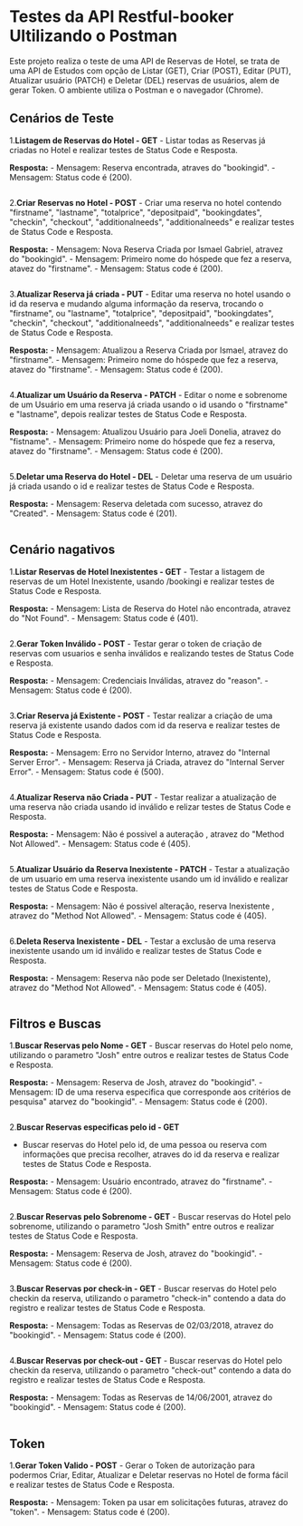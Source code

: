 # Testes da API Restful-booker Ultilizando o Postman

Este projeto realiza o teste de uma API de Reservas de Hotel, se trata de uma API de Estudos com opção de Listar (GET), Criar (POST), Editar (PUT), Atualizar usuário (PATCH) e Deletar (DEL) reservas de usuários, alem de gerar Token. O ambiente utiliza o Postman e o navegador (Chrome).

## Cenários de Teste

1.**Listagem de Reservas do Hotel - GET**
    - Listar todas as Reservas já criadas no Hotel e realizar testes de Status Code e Resposta.

   **Resposta:**
    - Mensagem: Reserva encontrada, atraves do "bookingid".
    - Mensagem: Status code é (200).

   <div align="Center">
     <image rsc="">
   </div>

   <div align="Center">
     <image rsc="">
   </div>

2.**Criar Reservas no Hotel - POST**
    - Criar uma reserva no hotel contendo "firstname", "lastname", "totalprice", "depositpaid", "bookingdates", "checkin", "checkout", "additionalneeds", "additionalneeds" e realizar testes de Status Code e Resposta.

   **Resposta:**
    - Mensagem: Nova Reserva  Criada por Ismael Gabriel, atravez do "bookingid".
    - Mensagem: Primeiro nome do hóspede que fez a reserva, atavez do "firstname".
    - Mensagem: Status code é (200).

   <div align="Center">
     <image rsc="">
   </div>

   <div align="Center">
     <image rsc="">
   </div>

3.**Atualizar Reserva já criada - PUT**
    - Editar uma reserva no hotel usando o id da reserva e mudando alguma informação da reserva, trocando o "firstname", ou "lastname", "totalprice", "depositpaid", "bookingdates", "checkin", "checkout", "additionalneeds", "additionalneeds" e realizar testes de Status Code e Resposta.

   **Resposta:**
    - Mensagem: Atualizou a Reserva Criada por Ismael, atravez do "firstname".
    - Mensagem: Primeiro nome do hóspede que fez a reserva, atavez do "firstname".
    - Mensagem: Status code é (200).

   <div width="560" align="Center">
     <image rsc="">
   </div>
   <div width="560" align="Center">
     <image rsc="">
   </div>

4.**Atualizar um Usuário da Reserva - PATCH**
    - Editar o nome e sobrenome de um Usuário em uma reserva já criada usando o id usando o "firstname" e "lastname", depois realizar testes de Status Code e Resposta.

   **Resposta:**
    - Mensagem: Atualizou Usuário para Joeli Donelia, atravez do "fistname".
    - Mensagem: Primeiro nome do hóspede que fez a reserva, atavez do "firstname".
    - Mensagem: Status code é (200).

   <div width="560" align="Center">
     <image rsc="">
   </div>
   <div width="560" align="Center">
     <image rsc="">
   </div>

5.**Deletar uma Reserva do Hotel - DEL**
    - Deletar uma reserva de um usuário já criada usando o id e realizar testes de Status Code e Resposta.

   **Resposta:**
    - Mensagem: Reserva deletada com sucesso, atravez do "Created".
    - Mensagem: Status code é (201).

   <div width="560" align="Center">
     <image src="">
   </div>
   <div width="560" align="Center">
     <image rsc="">
   </div>

## Cenário nagativos

1.**Listar Reservas de Hotel Inexistentes - GET**
    - Testar a listagem de reservas de um Hotel Inexistente, usando /bookingi
    e realizar testes de Status Code e Resposta.

   **Resposta:**
    - Mensagem: Lista de Reserva do Hotel não encontrada, atravez do "Not Found".
    - Mensagem: Status code é (401).

   <div width="560" align="Center">
     <image rsc="">
   </div>
   <div width="560" align="Center">
     <image rsc="">
   </div>

2.**Gerar Token Inválido - POST**
    - Testar gerar o token de criação de reservas com usuarios e senha inválidos e realizando testes de Status Code e Resposta.

   **Resposta:**
    - Mensagem: Credenciais Inválidas, atravez do "reason".
    - Mensagem: Status code é (200).

   <div width="560" align="Center">
     <image rsc="">
   </div>
   <div width="560" align="Center">
     <image rsc="">
   </div>

3.**Criar Reserva já Existente - POST**
    - Testar realizar a criação de uma reserva já existente usando dados com id da reserva e realizar testes de Status Code e Resposta.

   **Resposta:**
    - Mensagem: Erro no Servidor Interno, atravez do "Internal Server Error".
    - Mensagem: Reserva já Criada, atravez do "Internal Server Error".
    - Mensagem: Status code é (500).

   <div width="560" align="Center">
     <image rsc="">
   </div>
   <div width="560" align="Center">
     <image rsc="">
   </div>

4.**Atualizar Reserva não Criada - PUT**
    - Testar realizar a atualização  de uma reserva não criada usando id inválido e relizar testes de Status Code e Resposta.

   **Resposta:**
    - Mensagem: Não é possivel a auteração , atravez do "Method Not Allowed".
    - Mensagem: Status code é (405).

   <div width="560" align="Center">
     <image rsc="">
   </div>
   <div width="560" align="Center">
     <image rsc="">
   </div>

5.**Atualizar Usuário da Reserva Inexistente - PATCH**
    - Testar a atualização de um usuario em uma reserva inexistente usando um id inválido e realizar testes de Status Code e Resposta.

   **Resposta:**
    - Mensagem: Não é possivel alteração, reserva Inexistente , atravez do "Method Not Allowed".
    - Mensagem: Status code é (405).

   <div width="560" align="Center">
     <image rsc="">
   </div>
   <div width="560" align="Center">
     <image rsc="">
   </div>

6.**Deleta Reserva Inexistente - DEL**
    - Testar a exclusão de uma reserva inexistente usando um id inválido e realizar testes de Status Code e Resposta.

   **Resposta:**
    - Mensagem: Reserva não pode ser Deletado (Inexistente), atravez do "Method Not Allowed".
    - Mensagem: Status code é (405).

   <div width="560" align="Center">
     <image rsc="">
   </div>
   <div width="560" align="Center">
     <image rsc="">
   </div>

## Filtros e Buscas

1.**Buscar Reservas pelo Nome - GET**
    - Buscar reservas do Hotel pelo nome, utilizando o parametro "Josh" entre outros e  realizar testes de Status Code e Resposta.

**Resposta:**
    - Mensagem: Reserva de Josh, atravez do "bookingid".
    - Mensagem: ID de uma reserva especifica que corresponde aos critérios de pesquisa" atarvez do "bookingid".
    - Mensagem: Status code é (200).

   <div width="560" align="Center">
     <image rsc="">
   </div>
   <div width="560" align="Center">
     <image rsc="">
   </div>

2.**Buscar Reservas especificas pelo id - GET**
 - Buscar reservas do Hotel pelo id, de uma pessoa ou reserva com informações que precisa recolher, atraves do id da reserva e realizar testes de Status Code e Resposta.

 **Resposta:**
    - Mensagem: Usuário encontrado, atravez do "firstname".
    - Mensagem: Status code é (200).

   <div width="560" align="Center">
     <image rsc="">
   </div>
   <div width="560" align="Center">
     <image rsc="">
   </div>

2.**Buscar Reservas pelo Sobrenome - GET**
    - Buscar reservas do Hotel pelo sobrenome, utilizando o parametro "Josh Smith" entre outros e  realizar testes de Status Code e Resposta.

   **Resposta:**
    - Mensagem: Reserva de Josh, atravez do "bookingid".
    - Mensagem: Status code é (200).

   <div width="560" align="Center">
     <image rsc="">
   </div>
   <div width="560" align="Center">
     <image rsc="">
   </div>

3.**Buscar Reservas por check-in - GET**
    - Buscar reservas do Hotel pelo checkin da reserva, utilizando o parametro "check-in" contendo a data do registro e  realizar testes de Status Code e Resposta.

   **Resposta:**
    - Mensagem: Todas as Reservas de 02/03/2018, atravez do "bookingid".
    - Mensagem: Status code é (200).

   <div width="560" align="Center">
     <image rsc="">
   </div>
   <div width="560" align="Center">
     <image rsc="">
   </div>

4.**Buscar Reservas por check-out - GET**
    - Buscar reservas do Hotel pelo checkin da reserva, utilizando o parametro "check-out" contendo a data do registro e  realizar testes de Status Code e Resposta.

   **Resposta:**
    - Mensagem: Todas as Reservas de 14/06/2001, atravez do "bookingid".
    - Mensagem: Status code é (200).

   <div width="560" align="Center">
     <image rsc="">
   </div>
   <div width="560" align="Center">
     <image rsc="">
   </div>

## Token

1.**Gerar Token Valido - POST**
    - Gerar o Token de autorização para podermos Criar, Editar, Atualizar e Deletar reservas no Hotel de forma fácil e realizar testes de Status Code e Resposta.

   **Resposta:**
    - Mensagem: Token pa usar em solicitações futuras, atravez do "token".
    - Mensagem: Status code é (200).

   <div width="560" align="Center">
     <image rsc="">
   </div>
   <div width="560" align="Center">
     <image rsc="">
   </div>